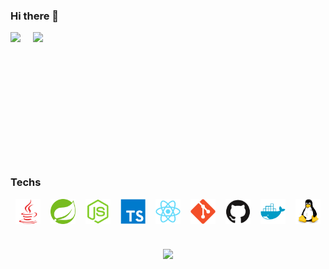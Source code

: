 ### Hi there 👋

<div style="display: flex; gap: 20px; flex-wrap: wrap; margin-bottom: 50px;">
    <img height="180em" src="https://github-readme-stats.vercel.app/api?username=t-rodrigues&show_icons=true&theme=omni&include_all_commits=true&count_private=true"/>
    <img height="180em" src="https://github-readme-stats.vercel.app/api/top-langs/?username=t-rodrigues&layout=compact&langs_count=7&theme=omni"/>
</div>

### Techs
<div style="display: flex; justify-content: space-around; align-items: center; max-width: 800px;">
  <img align="center" alt="java" height="40" width="40" src="https://raw.githubusercontent.com/devicons/devicon/master/icons/java/java-plain.svg">
  
  <img align="center" alt="spring" height="40" width="40" src="https://raw.githubusercontent.com/devicons/devicon/master/icons/spring/spring-original.svg">

  <img align="center" alt="nodejs" height="40" width="40" src="https://raw.githubusercontent.com/devicons/devicon/master/icons/nodejs/nodejs-plain.svg">
  
  <img align="center" alt="typescript" height="40" width="40" src="https://raw.githubusercontent.com/devicons/devicon/master/icons/typescript/typescript-plain.svg">
 
  <img align="center" alt="react" height="40" width="40" src="https://raw.githubusercontent.com/devicons/devicon/master/icons/react/react-original.svg">
  
  <img align="center" alt="git" height="40" width="40" src="https://raw.githubusercontent.com/devicons/devicon/master/icons/git/git-original.svg">
  
  <img align="center" alt="github" height="40" width="40" src="https://raw.githubusercontent.com/devicons/devicon/master/icons/github/github-original.svg">

  <img align="center" alt="docker" height="40" width="40" src="https://raw.githubusercontent.com/devicons/devicon/master/icons/docker/docker-plain.svg">

  <img align="center" alt="linux" height="40" width="40" src="https://raw.githubusercontent.com/devicons/devicon/master/icons/linux/linux-original.svg">
</div>

<div style="text-align: center; margin-top: 40px;">
  <img src="https://komarev.com/ghpvc/?username=t-rodrigues&color=blueviolet&style=flat-square">
</div>
